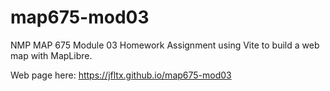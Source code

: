 # map675-mod03
NMP MAP 675 Module 03 Homework Assignment using Vite to build a web map with MapLibre.

Web page here: https://jfltx.github.io/map675-mod03 
